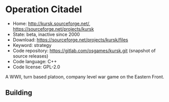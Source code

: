 # Operation Citadel

- Home: http://kursk.sourceforge.net/, https://sourceforge.net/projects/kursk
- State: beta, inactive since 2000
- Download: https://sourceforge.net/projects/kursk/files
- Keyword: strategy
- Code repository: https://gitlab.com/osgames/kursk.git (snapshot of source releases)
- Code language: C++
- Code license: GPL-2.0

A WWII, turn based platoon, company level war game on the Eastern Front.

## Building
